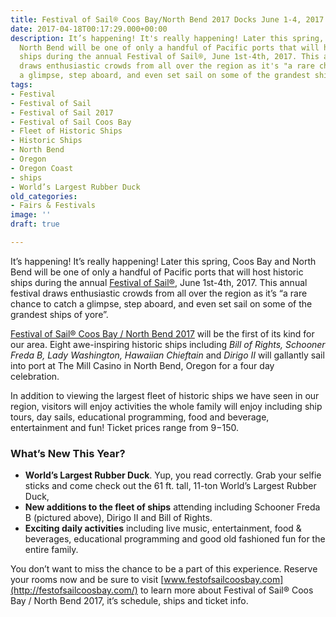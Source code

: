 ```yaml
---
title: Festival of Sail® Coos Bay/North Bend 2017 Docks June 1-4, 2017
date: 2017-04-18T00:17:29.000+00:00
description: It’s happening! It's really happening! Later this spring, Coos Bay and
  North Bend will be one of only a handful of Pacific ports that will host historic
  ships during the annual Festival of Sail®, June 1st-4th, 2017. This annual festival
  draws enthusiastic crowds from all over the region as it's "a rare chance to catch
  a glimpse, step aboard, and even set sail on some of the grandest ships of yore".
tags:
- Festival
- Festival of Sail
- Festival of Sail 2017
- Festival of Sail Coos Bay
- Fleet of Historic Ships
- Historic Ships
- North Bend
- Oregon
- Oregon Coast
- ships
- World’s Largest Rubber Duck
old_categories:
- Fairs & Festivals
image: ''
draft: true

---
```

It’s happening! It’s really happening! Later this spring, Coos Bay and North Bend will be one of only a handful of Pacific ports that will host historic ships during the annual [Festival of Sail®](http://festofsailcoosbay.com/), June 1st-4th, 2017. This annual festival draws enthusiastic crowds from all over the region as it’s “a rare chance to catch a glimpse, step aboard, and even set sail on some of the grandest ships of yore”.

[Festival of Sail® Coos Bay / North Bend 2017](http://festofsailcoosbay.com/) will be the first of its kind for our area. Eight awe-inspiring historic ships including _Bill of Rights, Schooner Freda B, Lady Washington, Hawaiian Chieftain_ and _Dirigo II_ will gallantly sail into port at The Mill Casino in North Bend, Oregon for a four day celebration.

In addition to viewing the largest fleet of historic ships we have seen in our region, visitors will enjoy activities the whole family will enjoy including ship tours, day sails, educational programming, food and beverage, entertainment and fun! Ticket prices range from $9-$150.

### What’s New This Year?

* **World’s Largest Rubber Duck**. Yup, you read correctly. Grab your selfie sticks and come check out the 61 ft. tall, 11-ton World’s Largest Rubber Duck,
* **New additions to the fleet of ships** attending including Schooner Freda B (pictured above), Dirigo II and Bill of Rights.
* **Exciting daily activities** including live music, entertainment, food & beverages, educational programming and good old fashioned fun for the entire family.

You don’t want to miss the chance to be a part of this experience. Reserve your rooms now and be sure to visit [www.festofsailcoosbay.com](http://festofsailcoosbay.com/) to learn more about Festival of Sail® Coos Bay / North Bend 2017, it’s schedule, ships and ticket info.
